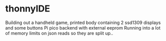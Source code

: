 # thonnyIDE
Building out a handheld game, printed body containing 2 ssd1309 displays and some buttons
Pi pico backend with external eeprom
Running into a lot of memory limits on json reads so they are split up..
